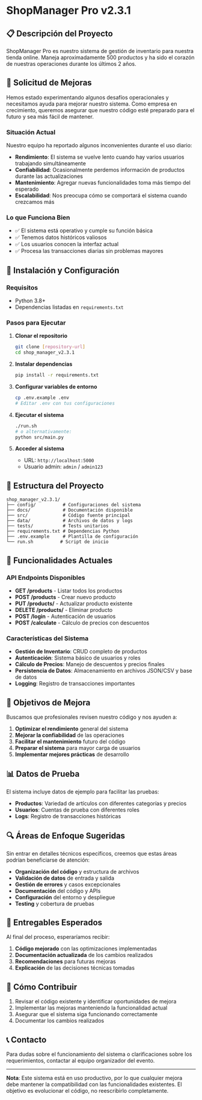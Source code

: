 # ShopManager Pro v2.3.1

## 📋 Descripción del Proyecto

ShopManager Pro es nuestro sistema de gestión de inventario para nuestra tienda online. Maneja aproximadamente 500 productos y ha sido el corazón de nuestras operaciones durante los últimos 2 años.

## 🎯 Solicitud de Mejoras

Hemos estado experimentando algunos desafíos operacionales y necesitamos ayuda para mejorar nuestro sistema. Como empresa en crecimiento, queremos asegurar que nuestro código esté preparado para el futuro y sea más fácil de mantener.

### Situación Actual

Nuestro equipo ha reportado algunos inconvenientes durante el uso diario:

- **Rendimiento**: El sistema se vuelve lento cuando hay varios usuarios trabajando simultáneamente
- **Confiabilidad**: Ocasionalmente perdemos información de productos durante las actualizaciones
- **Mantenimiento**: Agregar nuevas funcionalidades toma más tiempo del esperado
- **Escalabilidad**: Nos preocupa cómo se comportará el sistema cuando crezcamos más

### Lo que Funciona Bien

- ✅ El sistema está operativo y cumple su función básica
- ✅ Tenemos datos históricos valiosos
- ✅ Los usuarios conocen la interfaz actual
- ✅ Procesa las transacciones diarias sin problemas mayores

## 🚀 Instalación y Configuración

### Requisitos
- Python 3.8+
- Dependencias listadas en `requirements.txt`

### Pasos para Ejecutar

1. **Clonar el repositorio**
   ```bash
   git clone [repository-url]
   cd shop_manager_v2.3.1
   ```

2. **Instalar dependencias**
   ```bash
   pip install -r requirements.txt
   ```

3. **Configurar variables de entorno**
   ```bash
   cp .env.example .env
   # Editar .env con tus configuraciones
   ```

4. **Ejecutar el sistema**
   ```bash
   ./run.sh
   # o alternativamente:
   python src/main.py
   ```

5. **Acceder al sistema**
   - URL: `http://localhost:5000`
   - Usuario admin: `admin` / `admin123`

## 📁 Estructura del Proyecto

```
shop_manager_v2.3.1/
├── config/          # Configuraciones del sistema
├── docs/            # Documentación disponible
├── src/             # Código fuente principal
├── data/            # Archivos de datos y logs
├── tests/           # Tests unitarios
├── requirements.txt # Dependencias Python
├── .env.example     # Plantilla de configuración
└── run.sh          # Script de inicio
```

## 🔧 Funcionalidades Actuales

### API Endpoints Disponibles

- **GET /products** - Listar todos los productos
- **POST /products** - Crear nuevo producto
- **PUT /products/<id>** - Actualizar producto existente
- **DELETE /products/<id>** - Eliminar producto
- **POST /login** - Autenticación de usuarios
- **POST /calculate** - Cálculo de precios con descuentos

### Características del Sistema

- **Gestión de Inventario**: CRUD completo de productos
- **Autenticación**: Sistema básico de usuarios y roles
- **Cálculo de Precios**: Manejo de descuentos y precios finales
- **Persistencia de Datos**: Almacenamiento en archivos JSON/CSV y base de datos
- **Logging**: Registro de transacciones importantes

## 🎯 Objetivos de Mejora

Buscamos que profesionales revisen nuestro código y nos ayuden a:

1. **Optimizar el rendimiento** general del sistema
2. **Mejorar la confiabilidad** de las operaciones
3. **Facilitar el mantenimiento** futuro del código
4. **Preparar el sistema** para mayor carga de usuarios
5. **Implementar mejores prácticas** de desarrollo

## 📊 Datos de Prueba

El sistema incluye datos de ejemplo para facilitar las pruebas:

- **Productos**: Variedad de artículos con diferentes categorías y precios
- **Usuarios**: Cuentas de prueba con diferentes roles
- **Logs**: Registro de transacciones históricas

## 🔍 Áreas de Enfoque Sugeridas

Sin entrar en detalles técnicos específicos, creemos que estas áreas podrían beneficiarse de atención:

- **Organización del código** y estructura de archivos
- **Validación de datos** de entrada y salida
- **Gestión de errores** y casos excepcionales
- **Documentación** del código y APIs
- **Configuración** del entorno y despliegue
- **Testing** y cobertura de pruebas

## 📝 Entregables Esperados

Al final del proceso, esperaríamos recibir:

1. **Código mejorado** con las optimizaciones implementadas
2. **Documentación actualizada** de los cambios realizados
3. **Recomendaciones** para futuras mejoras
4. **Explicación** de las decisiones técnicas tomadas

## 🤝 Cómo Contribuir

1. Revisar el código existente y identificar oportunidades de mejora
2. Implementar las mejoras manteniendo la funcionalidad actual
3. Asegurar que el sistema siga funcionando correctamente
4. Documentar los cambios realizados

## 📞 Contacto

Para dudas sobre el funcionamiento del sistema o clarificaciones sobre los requerimientos, contactar al equipo organizador del evento.

---

**Nota**: Este sistema está en uso productivo, por lo que cualquier mejora debe mantener la compatibilidad con las funcionalidades existentes. El objetivo es evolucionar el código, no reescribirlo completamente.